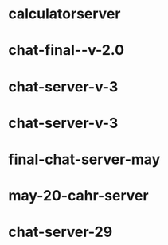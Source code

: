 # calculatorserver
# chat-final--v-2.0
# chat-server-v-3
# chat-server-v-3
# final-chat-server-may
# may-20-cahr-server
# chat-server-29
